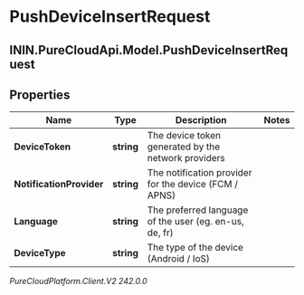 # PushDeviceInsertRequest

## ININ.PureCloudApi.Model.PushDeviceInsertRequest

## Properties

|Name | Type | Description | Notes|
|------------ | ------------- | ------------- | -------------|
| **DeviceToken** | **string** | The device token generated by the network providers | |
| **NotificationProvider** | **string** | The notification provider for the device (FCM / APNS) | |
| **Language** | **string** | The preferred language of the user (eg. en-us, de, fr) | |
| **DeviceType** | **string** | The type of the device (Android / IoS) | |



_PureCloudPlatform.Client.V2 242.0.0_
